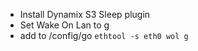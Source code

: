 - Install Dynamix S3 Sleep plugin
- Set Wake On Lan to g
- add to /config/go ```ethtool -s eth0 wol g```
